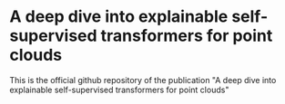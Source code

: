 # A deep dive into explainable self-supervised transformers for point clouds

This is the official github repository of the publication "A deep dive into explainable self-supervised
transformers for point clouds"